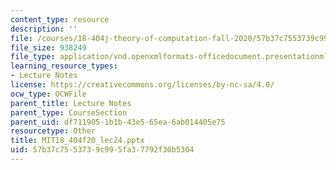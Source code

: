 ```yaml
---
content_type: resource
description: ''
file: /courses/18-404j-theory-of-computation-fall-2020/57b37c7553739c995fa37792f30b5304_MIT18_404f20_lec24.pptx
file_size: 938249
file_type: application/vnd.openxmlformats-officedocument.presentationml.presentation
learning_resource_types:
- Lecture Notes
license: https://creativecommons.org/licenses/by-nc-sa/4.0/
ocw_type: OCWFile
parent_title: Lecture Notes
parent_type: CourseSection
parent_uid: df711905-1b1b-43e5-65ea-6ab014405e75
resourcetype: Other
title: MIT18_404f20_lec24.pptx
uid: 57b37c75-5373-9c99-5fa3-7792f30b5304
---
```

